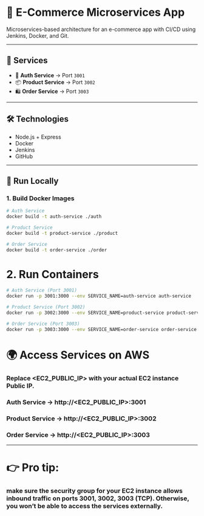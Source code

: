 # 🛒 E-Commerce Microservices App

Microservices-based architecture for an e-commerce app with CI/CD using Jenkins, Docker, and Git.

---

## 📌 Services
- 🔐 **Auth Service** → Port `3001`
- 📦 **Product Service** → Port `3002`
- 🛍️ **Order Service** → Port `3003`

---

## 🛠️ Technologies
- Node.js + Express
- Docker
- Jenkins
- GitHub

---

## 🚀 Run Locally

### 1. Build Docker Images
```bash
# Auth Service
docker build -t auth-service ./auth

# Product Service
docker build -t product-service ./product

# Order Service
docker build -t order-service ./order

```
# 2. Run Containers
```bash
# Auth Service (Port 3001)
docker run -p 3001:3000 --env SERVICE_NAME=auth-service auth-service

# Product Service (Port 3002)
docker run -p 3002:3000 --env SERVICE_NAME=product-service product-service

# Order Service (Port 3003)
docker run -p 3003:3000 --env SERVICE_NAME=order-service order-service
```
# 🌍 Access Services on AWS

### Replace <EC2_PUBLIC_IP> with your actual EC2 instance Public IP.

### Auth Service → http://<EC2_PUBLIC_IP>:3001

### Product Service → http://<EC2_PUBLIC_IP>:3002

### Order Service → http://<EC2_PUBLIC_IP>:3003
---

# 👉 Pro tip:
### make sure the **security group** for your EC2 instance allows **inbound traffic on ports 3001, 3002, 3003 (TCP)**. Otherwise, you won’t be able to access the services externally.  
